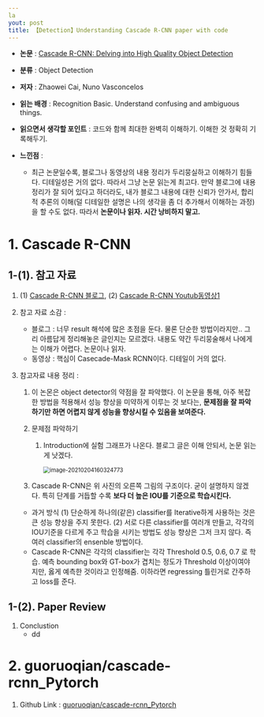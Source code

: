 ```yaml
---
la 
yout: post
title: 【Detection】Understanding Cascade R-CNN paper with code 
---
```


- **논문** : [Cascade R-CNN: Delving into High Quality Object Detection](https://openaccess.thecvf.com/content_cvpr_2018/papers/Cai_Cascade_R-CNN_Delving_CVPR_2018_paper.pdf)

- **분류** : Object Detection

- **저자** : Zhaowei Cai, Nuno Vasconcelos

- **읽는 배경** : Recognition Basic. Understand confusing and ambiguous things.

- **읽으면서 생각할 포인트** : 코드와 함께 최대한 완벽히 이해하기. 이해한 것 정확히 기록해두기.

- **느낀점**  : 

  - 최근 논문일수록, 블로그나 동영상의 내용 정리가 두리뭉실하고 이해하기 힘들다. 디테일성은 거의 없다. 따라서 그냥 논문 읽는게 최고다. 만약 블로그에 내용 정리가 잘 되어 있다고 하더라도, 내가 블로그 내용에 대한 신뢰가 안가서, 합리적 추론의 이해(덜 디테일한 설명은 나의 생각을 좀 더 추가해서 이해하는 과정)을 할 수도 없다. 따라서 **논문이나 읽자. 시간 낭비하지 말고.**
  
  



# 1. Cascade R-CNN

## 1-(1). 참고 자료 

1. (1) [Cascade R-CNN 블로그](https://blog.lunit.io/2018/08/13/cascade-r-cnn-delving-into-high-quality-object-detection/), (2) [Cascade R-CNN Youtub동영상1](https://www.youtube.com/watch?v=1_-HfZcERJk&feature=youtu.be)

2. 참고 자료 소감 : 

   - 블로그 : 너무 result 해석에 많은 초점을 둔다. 물론 단순한 방법이라지만.. 그리 아름답게 정리해놓은 글인지는 모르겠다. 내용도 약간 두리뭉술해서 나에게는 이해가 어렵다. 논문이나 읽자.
   - 동영상 : 핵심이 Casecade-Mask RCNN이다. 디테일이 거의 없다. 

3. 참고자료 내용 정리 : 

   1. 이 논몬은 object detector의 약점을 잘 파악했다. 이 논문을 통해, 아주 복잡한 방법을 적용해서 성능 향상을 미약하게 이루는 것 보다는, **문제점을 잘 파악하기만 하면 어렵지 않게 성능을 향상시킬 수 있음을 보여준다.**

   2. 문제점 파악하기

      1. Introduction에 실험 그래프가 나온다. 블로그 글은 이해 안되서, 논문 읽는게 낫겠다.    

         <img src="C:\Users\sb020\AppData\Roaming\Typora\typora-user-images\image-20210204160324773.png" alt="image-20210204160324773" style="zoom: 80%;" />

   3.  Cascade R-CNN은 위 사진의 오른쪽 그림의 구조이다. 굳이 설명하지 않겠다. 특히 단계를 거듭할 수록 **보다 더 높은 IOU를 기준으로 학습시킨다.**

      - 과거 방식 (1) 단순하게 하나의(같은) classifier를 Iterative하게 사용하는 것은 큰 성능 향상을 주지 못한다.  (2) 서로 다른 classifier를 여러개 만들고, 각각의 IOU기준을 다르게 주고 학습을 시키는 방법도 성능 향상은 그저 크지 않다. 즉 여러 classifier의 ensenble 방법이다.
      - Cascade R-CNN은 각각의 classifier는 각각 Threshold 0.5, 0.6, 0.7 로 학습. 예측 bounding box와 GT-box가 겹치는 정도가 Threshold 이상이여야지만, 옳게 예측한 것이라고 인정해줌. 이하라면 regressing 틀린거로 간주하고 loss를 준다. 



## 1-(2). Paper Review 

1. Conclustion	
   - dd





# 2. guoruoqian/cascade-rcnn_Pytorch

1. Github Link : [guoruoqian/cascade-rcnn_Pytorch](guoruoqian/cascade-rcnn_Pytorch)









